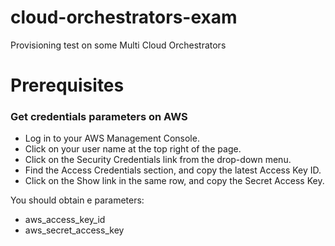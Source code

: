 # cloud-orchestrators-exam
Provisioning test on some Multi Cloud Orchestrators


# Prerequisites

### Get credentials parameters on AWS
* Log in to your AWS Management Console.
* Click on your user name at the top right of the page.
* Click on the Security Credentials link from the drop-down menu.
* Find the Access Credentials section, and copy the latest Access Key ID.
* Click on the Show link in the same row, and copy the Secret Access Key.

You should obtain e parameters:
* aws_access_key_id
* aws_secret_access_key
